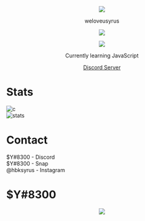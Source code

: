 <p align="center">  
<img src="https://media.discordapp.net/attachments/813341662545313832/813343404507267092/pokemon_pixel.gif">
</p>
<p align="center">
    weloveusyrus
<p align="center">  
<img src="https://komarev.com/ghpvc/?username=weloveusyrus&color=grey">
</p>
    <p align="center">
  <img src="https://discord.c99.nl/widget/theme-3/410197890993094666.png"/>
</p>
<p align="center">
Currently learning JavaScript
<p align="center">
    <a href="https://discord.gg/4nSYqZ8KAA">Discord Server</a>

# Stats
![c](https://github-readme-stats.vercel.app/api/top-langs/?username=WeLoveuSyrus&layout=compact&theme=dark) 
</br>
![stats](https://github-readme-stats.vercel.app/api?username=WeLoveuSyrus&show_icons=true&theme=dark)

# Contact
$Y#8300 - Discord </br>
$Y#8300 - Snap </br>
@hbksyrus - Instagram </br>

# $Y#8300
<p align="center">
  <a href="https://github.com/WeLoveuSyrus">
    <img src="https://data.whicdn.com/images/353981537/original.gif"/>
     </a>
</p>
